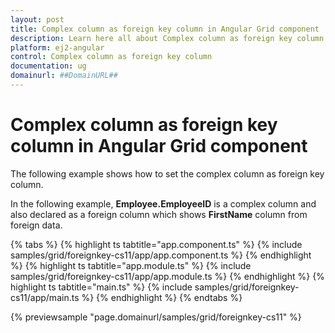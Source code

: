 ```yaml
---
layout: post
title: Complex column as foreign key column in Angular Grid component | Syncfusion
description: Learn here all about Complex column as foreign key column in Syncfusion Angular Grid component of Syncfusion Essential JS 2 and more.
platform: ej2-angular
control: Complex column as foreign key column 
documentation: ug
domainurl: ##DomainURL##
---
```


# Complex column as foreign key column in Angular Grid component

The following example shows how to set the complex column as foreign key column.

In the following example, **Employee.EmployeeID** is a complex column and also declared as a foreign column which shows **FirstName** column from foreign data.

{% tabs %}
{% highlight ts tabtitle="app.component.ts" %}
{% include samples/grid/foreignkey-cs11/app/app.component.ts %}
{% endhighlight %}
{% highlight ts tabtitle="app.module.ts" %}
{% include samples/grid/foreignkey-cs11/app/app.module.ts %}
{% endhighlight %}
{% highlight ts tabtitle="main.ts" %}
{% include samples/grid/foreignkey-cs11/app/main.ts %}
{% endhighlight %}
{% endtabs %}
  
{% previewsample "page.domainurl/samples/grid/foreignkey-cs11" %}